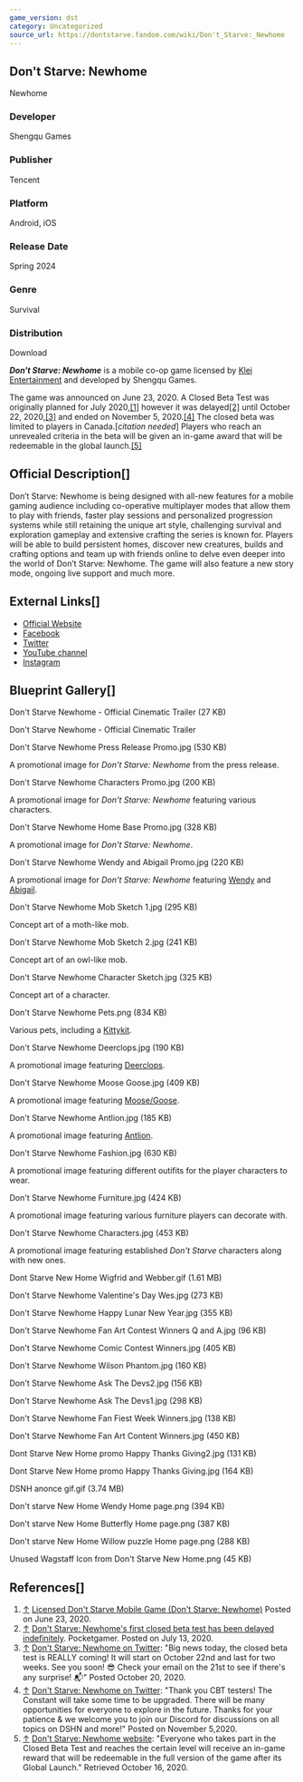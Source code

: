 ```yaml
---
game_version: dst
category: Uncategorized
source_url: https://dontstarve.fandom.com/wiki/Don't_Starve:_Newhome
---
```


## Don't Starve: Newhome

Newhome

### Developer

Shengqu Games

### Publisher

Tencent

### Platform

Android, iOS

### Release Date

Spring 2024

### Genre

Survival

### Distribution

Download

***Don't Starve: Newhome*** is a mobile co-op game licensed by [Klei Entertainment](/wiki/Klei_Entertainment "Klei Entertainment") and developed by Shengqu Games.

The game was announced on June 23, 2020. A Closed Beta Test was originally planned for July 2020,[[1]](#cite_note-1) however it was delayed[[2]](#cite_note-2) until October 22, 2020,[[3]](#cite_note-3) and ended on November 5, 2020.[[4]](#cite_note-4) The closed beta was limited to players in Canada.[*citation needed*]
Players who reach an unrevealed criteria in the beta will be given an in-game award that will be redeemable in the global launch.[[5]](#cite_note-5)

## Official Description[]

Don’t Starve: Newhome is being designed with all-new features for a mobile gaming audience including co-operative multiplayer modes that allow them to play with friends, faster play sessions and personalized progression systems while still retaining the unique art style, challenging survival and exploration gameplay and extensive crafting the series is known for. Players will be able to build persistent homes, discover new creatures, builds and crafting options and team up with friends online to delve even deeper into the world of Don’t Starve: Newhome. The game will also feature a new story mode, ongoing live support and much more.

## External Links[]

* [Official Website](https://jihuang.qq.com)
* [Facebook](https://www.facebook.com/DontStarveNewhome/)
* [Twitter](https://twitter.com/DontStarveNH)
* [YouTube channel](https://www.youtube.com/channel/UCT5shleSrtYcO7GV5pKSdRg)
* [Instagram](https://www.instagram.com/DontStarveNewhome/)

## Blueprint Gallery[]

Don't Starve Newhome - Official Cinematic Trailer (27 KB)

Don't Starve Newhome - Official Cinematic Trailer

Don't Starve Newhome Press Release Promo.jpg (530 KB)

A promotional image for *Don't Starve: Newhome* from the press release.

Don't Starve Newhome Characters Promo.jpg (200 KB)

A promotional image for *Don't Starve: Newhome* featuring various characters.

Don't Starve Newhome Home Base Promo.jpg (328 KB)

A promotional image for *Don't Starve: Newhome*.

Don't Starve Newhome Wendy and Abigail Promo.jpg (220 KB)

A promotional image for *Don't Starve: Newhome* featuring [Wendy](/wiki/Wendy "Wendy") and [Abigail](/wiki/Abigail "Abigail").

Don't Starve Newhome Mob Sketch 1.jpg (295 KB)

Concept art of a moth-like mob.

Don't Starve Newhome Mob Sketch 2.jpg (241 KB)

Concept art of an owl-like mob.

Don't Starve Newhome Character Sketch.jpg (325 KB)

Concept art of a character.

Don't Starve Newhome Pets.png (834 KB)

Various pets, including a [Kittykit](/wiki/Critters "Critters").

Don't Starve Newhome Deerclops.jpg (190 KB)

A promotional image featuring [Deerclops](/wiki/Deerclops "Deerclops").

Don't Starve Newhome Moose Goose.jpg (409 KB)

A promotional image featuring [Moose/Goose](/wiki/Moose/Goose "Moose/Goose").

Don't Starve Newhome Antlion.jpg (185 KB)

A promotional image featuring [Antlion](/wiki/Antlion "Antlion").

Don't Starve Newhome Fashion.jpg (630 KB)

A promotional image featuring different outifits for the player characters to wear.

Don't Starve Newhome Furniture.jpg (424 KB)

A promotional image featuring various furniture players can decorate with.

Don't Starve Newhome Characters.jpg (453 KB)

A promotional image featuring established *Don't Starve* characters along with new ones.

Dont Starve New Home Wigfrid and Webber.gif (1.61 MB)

Don't Starve Newhome Valentine's Day Wes.jpg (273 KB)

Don't Starve Newhome Happy Lunar New Year.jpg (355 KB)

Don't Starve Newhome Fan Art Contest Winners Q and A.jpg (96 KB)

Don't Starve Newhome Comic Contest Winners.jpg (405 KB)

Don't Starve Newhome Wilson Phantom.jpg (160 KB)

Don't Starve Newhome Ask The Devs2.jpg (156 KB)

Don't Starve Newhome Ask The Devs1.jpg (298 KB)

Don't Starve Newhome Fan Fiest Week Winners.jpg (138 KB)

Don't Starve Newhome Fan Art Content Winners.jpg (450 KB)

Dont Starve New Home promo Happy Thanks Giving2.jpg (131 KB)

Dont Starve New Home promo Happy Thanks Giving.jpg (164 KB)

DSNH anonce gif.gif (3.74 MB)

Don't starve New Home Wendy Home page.png (394 KB)

Don't starve New Home Butterfly Home page.png (387 KB)

Don't starve New Home Willow puzzle Home page.png (288 KB)

Unused Wagstaff Icon from Don't Starve New Home.png (45 KB)

## References[]

1. [↑](#cite_ref-1) [Licensed Don't Starve Mobile Game (Don't Starve: Newhome)](https://forums.kleientertainment.com/forums/topic/119437-licensed-dont-starve-mobile-game-dont-starve-newhome/) Posted on June 23, 2020.
2. [↑](#cite_ref-2) [Don't Starve: Newhome's first closed beta test has been delayed indefinitely](https://www.pocketgamer.com/articles/083541/dont-starve-newhomes-first-closed-beta-test-has-been-delayed-indefinitely/). Pocketgamer. Posted on July 13, 2020.
3. [↑](#cite_ref-3) [Don't Starve: Newhome on Twitter](https://twitter.com/DontStarveNH/status/1318511149004959746): "Big news today, the closed beta test is REALLY coming! It will start on October 22nd and last for two weeks. See you soon! 😎
   Check your email on the 21st to see if there's any surprise! 📬" Posted October 20, 2020.
4. [↑](#cite_ref-4) [Don't Starve: Newhome on Twitter](https://twitter.com/DontStarveNH/status/1324075447253143552): "Thank you CBT testers! The Constant will take some time to be upgraded. There will be many opportunities for everyone to explore in the future. Thanks for your patience & we welcome you to join our Discord for discussions on all topics on DSHN and more!" Posted on November 5,2020.
5. [↑](#cite_ref-5) [Don't Starve: Newhome website](https://www.dontstarvenewhome.com/): "Everyone who takes part in the Closed Beta Test and reaches the certain level will receive an in-game reward that will be redeemable in the full version of the game after its Global Launch." Retrieved October 16, 2020.